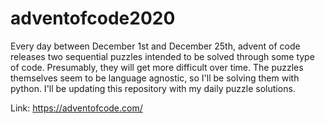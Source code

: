 # adventofcode2020

Every day between December 1st and December 25th, advent of code releases two sequential puzzles intended to be solved through some type of code. Presumably, they will get more difficult over time. The puzzles themselves seem to be language agnostic, so I'll be solving them with python. I'll be updating this repository with my daily puzzle solutions.

Link: https://adventofcode.com/
